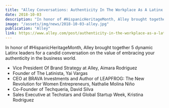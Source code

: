 ```yaml
---
title: "Alley Conversations: Authenticity In The Workplace As A Latinx Professional"
date: 2018-10-03
description: "In honor of #HispanicHeritageMonth, Alley brought together 5 dynamic Latinx leaders for a candid conversation on the value of embracing your authenticity in the business world."
image: "/assets/img/news/2018-10-03-alley.jpg"
publication: "Alley"
link: https://www.alley.com/post/authenticity-in-the-workplace-as-a-latinx-professional
---
```


In honor of #HispanicHeritageMonth, Alley brought together 5 dynamic Latinx leaders for a candid conversation on the value of embracing your authenticity in the business world.

- Vice President Of Brand Strategy at Alley, Aimara Rodriguez
- Founder of The Latinista, Yai Vargas
- CEO at BRAVA Investments and Author of LEAPFROG: The New Revolution for Women Entrepreneurs, Nathalie Molina Niño
- Co-Founder of Techqueria, David Silva
- Sales Executive at Techstars and Global Startup Week, Kristina Rodriguez
